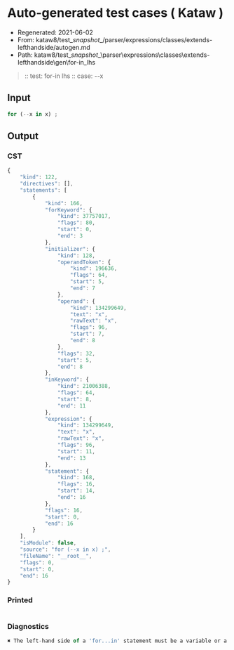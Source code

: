 # Auto-generated test cases ( Kataw )
- Regenerated: 2021-06-02
- From: kataw8/test\__snapshot__/parser/expressions/classes/extends-lefthandside/autogen.md
- Path: kataw8/test\__snapshot__\parser\expressions\classes\extends-lefthandside\gen\for-in_lhs
> :: test: for-in lhs
> :: case: --x
## Input

`````js
for (--x in x) ;
`````
## Output

### CST

```javascript
{
    "kind": 122,
    "directives": [],
    "statements": [
        {
            "kind": 166,
            "forKeyword": {
                "kind": 37757017,
                "flags": 80,
                "start": 0,
                "end": 3
            },
            "initializer": {
                "kind": 128,
                "operandToken": {
                    "kind": 196636,
                    "flags": 64,
                    "start": 5,
                    "end": 7
                },
                "operand": {
                    "kind": 134299649,
                    "text": "x",
                    "rawText": "x",
                    "flags": 96,
                    "start": 7,
                    "end": 8
                },
                "flags": 32,
                "start": 5,
                "end": 8
            },
            "inKeyword": {
                "kind": 21006388,
                "flags": 64,
                "start": 8,
                "end": 11
            },
            "expression": {
                "kind": 134299649,
                "text": "x",
                "rawText": "x",
                "flags": 96,
                "start": 11,
                "end": 13
            },
            "statement": {
                "kind": 168,
                "flags": 16,
                "start": 14,
                "end": 16
            },
            "flags": 16,
            "start": 0,
            "end": 16
        }
    ],
    "isModule": false,
    "source": "for (--x in x) ;",
    "fileName": "__root__",
    "flags": 0,
    "start": 0,
    "end": 16
}
```

### Printed

```javascript

```

### Diagnostics

```javascript
✖ The left-hand side of a 'for...in' statement must be a variable or a property access. - start: 11, end: 13

```

